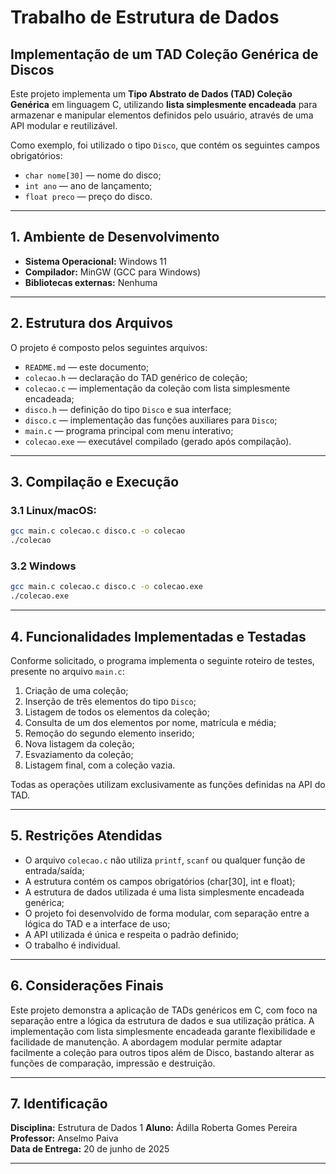 # Trabalho de Estrutura de Dados  
## Implementação de um TAD Coleção Genérica de Discos

Este projeto implementa um **Tipo Abstrato de Dados (TAD) Coleção Genérica** em linguagem C, utilizando **lista simplesmente encadeada** para armazenar e manipular elementos definidos pelo usuário, através de uma API modular e reutilizável.

Como exemplo, foi utilizado o tipo `Disco`, que contém os seguintes campos obrigatórios:

- `char nome[30]` — nome do disco;  
- `int ano` — ano de lançamento;  
- `float preco` — preço do disco.

---

## 1. Ambiente de Desenvolvimento

- **Sistema Operacional:** Windows 11  
- **Compilador:** MinGW (GCC para Windows)  
- **Bibliotecas externas:** Nenhuma

---

## 2. Estrutura dos Arquivos

O projeto é composto pelos seguintes arquivos:

- `README.md` — este documento;  
- `colecao.h` — declaração do TAD genérico de coleção;  
- `colecao.c` — implementação da coleção com lista simplesmente encadeada;  
- `disco.h` — definição do tipo `Disco` e sua interface;  
- `disco.c` — implementação das funções auxiliares para `Disco`;  
- `main.c` — programa principal com menu interativo;  
- `colecao.exe` — executável compilado (gerado após compilação).

---

## 3. Compilação e Execução

### 3.1 Linux/macOS:

```bash
gcc main.c colecao.c disco.c -o colecao
./colecao
```

### 3.2 Windows

```bash
gcc main.c colecao.c disco.c -o colecao.exe
./colecao.exe
```

---

## 4. Funcionalidades Implementadas e Testadas

Conforme solicitado, o programa implementa o seguinte roteiro de testes, presente no arquivo `main.c`:

1. Criação de uma coleção;
2. Inserção de três elementos do tipo `Disco`;
3. Listagem de todos os elementos da coleção;
4. Consulta de um dos elementos por nome, matrícula e média;
5. Remoção do segundo elemento inserido;
6. Nova listagem da coleção;
7. Esvaziamento da coleção;
8. Listagem final, com a coleção vazia.

Todas as operações utilizam exclusivamente as funções definidas na API do TAD.

---

## 5. Restrições Atendidas

- O arquivo `colecao.c` não utiliza `printf`, `scanf` ou qualquer função de entrada/saída;
- A estrutura contém os campos obrigatórios (char[30], int e float);
- A estrutura de dados utilizada é uma lista simplesmente encadeada genérica;
- O projeto foi desenvolvido de forma modular, com separação entre a lógica do TAD e a interface de uso;
- A API utilizada é única e respeita o padrão definido;
- O trabalho é individual. 

---

## 6. Considerações Finais

Este projeto demonstra a aplicação de TADs genéricos em C, com foco na separação entre a lógica da estrutura de dados e sua utilização prática. A implementação com lista simplesmente encadeada garante flexibilidade e facilidade de manutenção. A abordagem modular permite adaptar facilmente a coleção para outros tipos além de Disco, bastando alterar as funções de comparação, impressão e destruição.

---

## 7. Identificação

**Disciplina:** Estrutura de Dados 1
**Aluno:** Ádilla Roberta Gomes Pereira  
**Professor:** Anselmo Paiva  
**Data de Entrega:** 20 de junho de 2025

---
